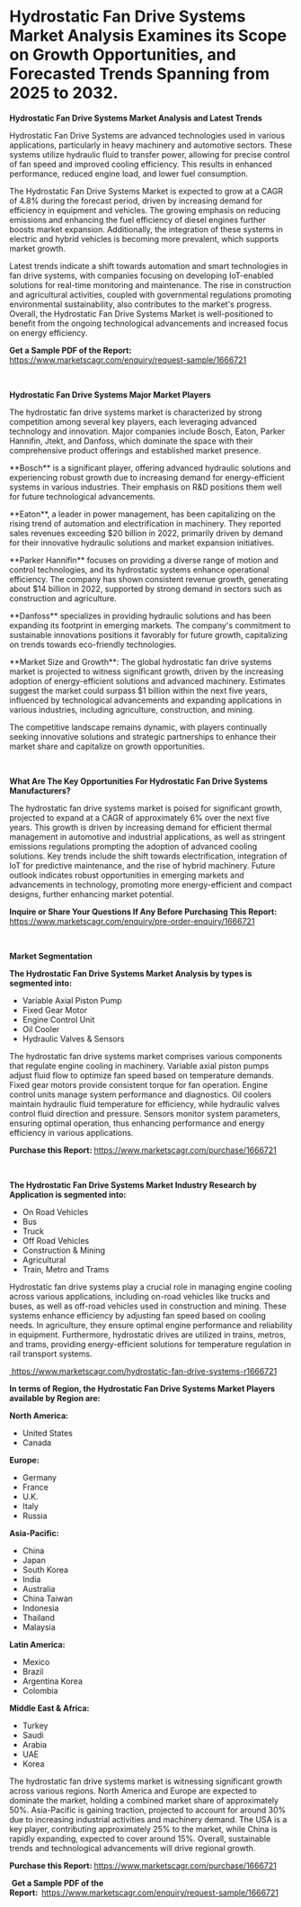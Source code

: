 <p><h1>Hydrostatic Fan Drive Systems Market Analysis Examines its Scope on Growth Opportunities, and Forecasted Trends Spanning from 2025 to 2032.</h1></p><p><strong>Hydrostatic Fan Drive Systems Market Analysis and Latest Trends</strong></p>
<p><p>Hydrostatic Fan Drive Systems are advanced technologies used in various applications, particularly in heavy machinery and automotive sectors. These systems utilize hydraulic fluid to transfer power, allowing for precise control of fan speed and improved cooling efficiency. This results in enhanced performance, reduced engine load, and lower fuel consumption.</p><p>The Hydrostatic Fan Drive Systems Market is expected to grow at a CAGR of 4.8% during the forecast period, driven by increasing demand for efficiency in equipment and vehicles. The growing emphasis on reducing emissions and enhancing the fuel efficiency of diesel engines further boosts market expansion. Additionally, the integration of these systems in electric and hybrid vehicles is becoming more prevalent, which supports market growth.</p><p>Latest trends indicate a shift towards automation and smart technologies in fan drive systems, with companies focusing on developing IoT-enabled solutions for real-time monitoring and maintenance. The rise in construction and agricultural activities, coupled with governmental regulations promoting environmental sustainability, also contributes to the market's progress. Overall, the Hydrostatic Fan Drive Systems Market is well-positioned to benefit from the ongoing technological advancements and increased focus on energy efficiency.</p></p>
<p><strong>Get a Sample PDF of the Report:&nbsp;</strong> <a href="https://www.marketscagr.com/enquiry/request-sample/1666721?utm_campaign=3557&utm_medium=2&utm_source=Github&utm_content=ia&utm_term=18042025&utm_id=hydrostatic-fan-drive-systems">https://www.marketscagr.com/enquiry/request-sample/1666721</a></p>
<p>&nbsp;</p>
<p><strong>Hydrostatic Fan Drive Systems Major Market Players</strong></p>
<p><p>The hydrostatic fan drive systems market is characterized by strong competition among several key players, each leveraging advanced technology and innovation. Major companies include Bosch, Eaton, Parker Hannifin, Jtekt, and Danfoss, which dominate the space with their comprehensive product offerings and established market presence.</p><p>**Bosch** is a significant player, offering advanced hydraulic solutions and experiencing robust growth due to increasing demand for energy-efficient systems in various industries. Their emphasis on R&D positions them well for future technological advancements.</p><p>**Eaton**, a leader in power management, has been capitalizing on the rising trend of automation and electrification in machinery. They reported sales revenues exceeding $20 billion in 2022, primarily driven by demand for their innovative hydraulic solutions and market expansion initiatives.</p><p>**Parker Hannifin** focuses on providing a diverse range of motion and control technologies, and its hydrostatic systems enhance operational efficiency. The company has shown consistent revenue growth, generating about $14 billion in 2022, supported by strong demand in sectors such as construction and agriculture.</p><p>**Danfoss** specializes in providing hydraulic solutions and has been expanding its footprint in emerging markets. The company's commitment to sustainable innovations positions it favorably for future growth, capitalizing on trends towards eco-friendly technologies.</p><p>**Market Size and Growth**: The global hydrostatic fan drive systems market is projected to witness significant growth, driven by the increasing adoption of energy-efficient solutions and advanced machinery. Estimates suggest the market could surpass $1 billion within the next five years, influenced by technological advancements and expanding applications in various industries, including agriculture, construction, and mining.</p><p>The competitive landscape remains dynamic, with players continually seeking innovative solutions and strategic partnerships to enhance their market share and capitalize on growth opportunities.</p></p>
<p>&nbsp;</p>
<p><strong>What Are The Key Opportunities For Hydrostatic Fan Drive Systems Manufacturers?</strong></p>
<p><p>The hydrostatic fan drive systems market is poised for significant growth, projected to expand at a CAGR of approximately 6% over the next five years. This growth is driven by increasing demand for efficient thermal management in automotive and industrial applications, as well as stringent emissions regulations prompting the adoption of advanced cooling solutions. Key trends include the shift towards electrification, integration of IoT for predictive maintenance, and the rise of hybrid machinery. Future outlook indicates robust opportunities in emerging markets and advancements in technology, promoting more energy-efficient and compact designs, further enhancing market potential.</p></p>
<p><strong>Inquire or Share Your Questions If Any Before Purchasing This Report:</strong> <a href="https://www.marketscagr.com/enquiry/pre-order-enquiry/1666721?utm_campaign=3557&utm_medium=2&utm_source=Github&utm_content=ia&utm_term=18042025&utm_id=hydrostatic-fan-drive-systems">https://www.marketscagr.com/enquiry/pre-order-enquiry/1666721</a></p>
<p>&nbsp;</p>
<p><strong>Market Segmentation</strong></p>
<p><strong>The Hydrostatic Fan Drive Systems Market Analysis by types is segmented into:</strong></p>
<p><ul><li>Variable Axial Piston Pump</li><li>Fixed Gear Motor</li><li>Engine Control Unit</li><li>Oil Cooler</li><li>Hydraulic Valves & Sensors</li></ul></p>
<p><p>The hydrostatic fan drive systems market comprises various components that regulate engine cooling in machinery. Variable axial piston pumps adjust fluid flow to optimize fan speed based on temperature demands. Fixed gear motors provide consistent torque for fan operation. Engine control units manage system performance and diagnostics. Oil coolers maintain hydraulic fluid temperature for efficiency, while hydraulic valves control fluid direction and pressure. Sensors monitor system parameters, ensuring optimal operation, thus enhancing performance and energy efficiency in various applications.</p></p>
<p><strong>Purchase this Report:&nbsp;</strong><a href="https://www.marketscagr.com/purchase/1666721?utm_campaign=3557&utm_medium=2&utm_source=Github&utm_content=ia&utm_term=18042025&utm_id=hydrostatic-fan-drive-systems">https://www.marketscagr.com/purchase/1666721</a></p>
<p>&nbsp;</p>
<p><strong>The Hydrostatic Fan Drive Systems Market Industry Research by Application is segmented into:</strong></p>
<p><ul><li>On Road Vehicles</li><li>Bus</li><li>Truck</li><li>Off Road Vehicles</li><li>Construction & Mining</li><li>Agricultural</li><li>Train, Metro and Trams</li></ul></p>
<p><p>Hydrostatic fan drive systems play a crucial role in managing engine cooling across various applications, including on-road vehicles like trucks and buses, as well as off-road vehicles used in construction and mining. These systems enhance efficiency by adjusting fan speed based on cooling needs. In agriculture, they ensure optimal engine performance and reliability in equipment. Furthermore, hydrostatic drives are utilized in trains, metros, and trams, providing energy-efficient solutions for temperature regulation in rail transport systems.</p></p>
<p><a href="https://www.marketscagr.com/hydrostatic-fan-drive-systems-r1666721?utm_campaign=3557&utm_medium=2&utm_source=Github&utm_content=ia&utm_term=18042025&utm_id=hydrostatic-fan-drive-systems">&nbsp;https://www.marketscagr.com/hydrostatic-fan-drive-systems-r1666721</a></p>
<p><strong>In terms of Region, the Hydrostatic Fan Drive Systems Market Players available by Region are:</strong></p>
<p>
    <p> <strong> North America: </strong>
        <ul>
            <li>United States</li>
            <li>Canada</li>
        </ul>
        </p> 
    <p> <strong> Europe: </strong>
        <ul>
            <li>Germany</li>
            <li>France</li>
            <li>U.K.</li>
            <li>Italy</li>
            <li>Russia</li>
        </ul>
        </p> 
    <p> <strong> Asia-Pacific: </strong>
        <ul>
            <li>China</li>
            <li>Japan</li>
            <li>South Korea</li>
            <li>India</li>
            <li>Australia</li>
            <li>China Taiwan</li>
            <li>Indonesia</li>
            <li>Thailand</li>
            <li>Malaysia</li>
        </ul>
        </p> 
    <p> <strong> Latin America: </strong>
        <ul>
            <li>Mexico</li>
            <li>Brazil</li>
            <li>Argentina Korea</li>
            <li>Colombia</li>
        </ul>
        </p> 
    <p> <strong> Middle East & Africa: </strong>
        <ul>
            <li>Turkey</li>
            <li>Saudi</li>
            <li>Arabia</li>
            <li>UAE</li>
            <li>Korea</li>
        </ul>
    </p>
    </p>
<p><p>The hydrostatic fan drive systems market is witnessing significant growth across various regions. North America and Europe are expected to dominate the market, holding a combined market share of approximately 50%. Asia-Pacific is gaining traction, projected to account for around 30% due to increasing industrial activities and machinery demand. The USA is a key player, contributing approximately 25% to the market, while China is rapidly expanding, expected to cover around 15%. Overall, sustainable trends and technological advancements will drive regional growth.</p></p>
<p><strong>Purchase this Report: </strong><a href="https://www.marketscagr.com/purchase/1666721?utm_campaign=3557&utm_medium=2&utm_source=Github&utm_content=ia&utm_term=18042025&utm_id=hydrostatic-fan-drive-systems">https://www.marketscagr.com/purchase/1666721</a></p>
<p>&nbsp;<strong>Get a Sample PDF of the Report:&nbsp;&nbsp;</strong><a href="https://www.marketscagr.com/enquiry/request-sample/1666721?utm_campaign=3557&utm_medium=2&utm_source=Github&utm_content=ia&utm_term=18042025&utm_id=hydrostatic-fan-drive-systems">https://www.marketscagr.com/enquiry/request-sample/1666721</a></p>
<p><strong></strong></p>
<p><p></p><p></p><p></p></p>